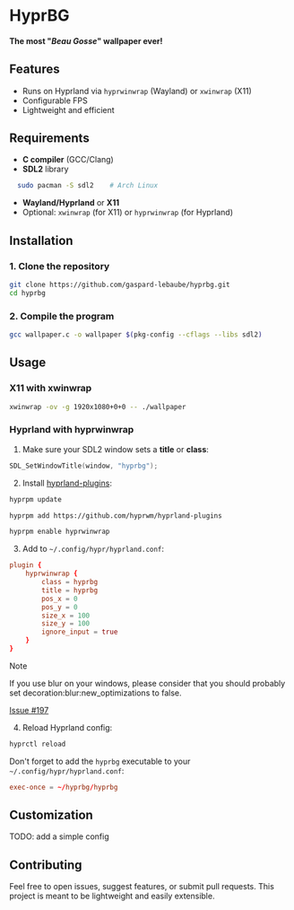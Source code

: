 # HyprBG

#### The most "*Beau Gosse*" wallpaper ever!

## Features

- Runs on Hyprland via `hyprwinwrap` (Wayland) or `xwinwrap` (X11)
- Configurable FPS
- Lightweight and efficient

## Requirements

- **C compiler** (GCC/Clang)
- **SDL2** library
```bash
  sudo pacman -S sdl2    # Arch Linux
````

* **Wayland/Hyprland** or **X11**
* Optional: `xwinwrap` (for X11) or `hyprwinwrap` (for Hyprland)

## Installation

### 1. Clone the repository

```bash
git clone https://github.com/gaspard-lebaube/hyprbg.git
cd hyprbg
```

### 2. Compile the program

```bash
gcc wallpaper.c -o wallpaper $(pkg-config --cflags --libs sdl2)
```

## Usage

### X11 with xwinwrap

```bash
xwinwrap -ov -g 1920x1080+0+0 -- ./wallpaper
```

### Hyprland with hyprwinwrap

1. Make sure your SDL2 window sets a **title** or **class**:

```c
SDL_SetWindowTitle(window, "hyprbg");
```

2. Install [hyprland-plugins](https://github.com/hyprwm/hyprland-plugins):

```bash
hyprpm update

hyprpm add https://github.com/hyprwm/hyprland-plugins

hyprpm enable hyprwinwrap
```

3. Add to `~/.config/hypr/hyprland.conf`:

```conf
plugin {
    hyprwinwrap {
        class = hyprbg
        title = hyprbg
        pos_x = 0
        pos_y = 0
        size_x = 100
        size_y = 100
        ignore_input = true
    }
}
```

> [!NOTE]
> If you use blur on your windows, please consider that you should probably set decoration:blur:new_optimizations to false.
>
> [Issue #197](https://github.com/hyprwm/hyprland-plugins/issues/197) 

4. Reload Hyprland config:

```bash
hyprctl reload
```

Don't forget to add the `hyprbg` executable to your `~/.config/hypr/hyprland.conf`:

```conf
exec-once = ~/hyprbg/hyprbg 
```

## Customization

TODO: add a simple config

## Contributing

Feel free to open issues, suggest features, or submit pull requests.
This project is meant to be lightweight and easily extensible.

